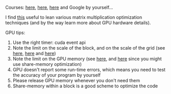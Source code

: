 Courses: [here](http://cs.nyu.edu/courses/fall15/CSCI-GA.3033-004/), [here](http://courses.cms.caltech.edu/cs179/), [here](https://developer.nvidia.com/educators/existing-courses) and Google by yourself...

I find [this](http://www.es.ele.tue.nl/~mwijtvliet/5KK73/?page=mmcuda) useful to lean various matrix multiplication optimization techniques (and by the way learn more about GPU hardware details).



GPU tips:

1. Use the right timer: cuda event api
2. Note the limit on the scale of the block, and on the scale of the grid (see [here](https://github.com/ComputationalBiology-CS-CU/C2B2_cluster_starter/blob/master/run_gpu.sh.o9898871#L24), [here](https://github.com/ComputationalBiology-CS-CU/C2B2_cluster_starter/blob/master/run_gpu.sh.o9898871#L25) and [here](https://github.com/ComputationalBiology-CS-CU/C2B2_cluster_starter/blob/master/run_gpu.sh.o9898871#L26))
3. Note the limit on the GPU memory (see [here](https://github.com/ComputationalBiology-CS-CU/C2B2_cluster_starter/blob/master/run_gpu.sh.o9898871#L10), and [here](https://github.com/ComputationalBiology-CS-CU/C2B2_cluster_starter/blob/master/run_gpu.sh.o9898871#L20) since you might use share-memory optimization)
4. GPU doesn't report some run-time errors, which means you need to test the accuracy of your program by yourself
5. Please release GPU memory whenever you don't need them
6. Share-memory within a block is a good scheme to optimize the code


